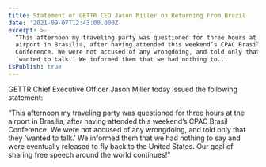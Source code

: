 ```yaml
---
title: Statement of GETTR CEO Jason Miller on Returning From Brazil
date: '2021-09-07T12:43:00.000Z'
excerpt: >-
  “This afternoon my traveling party was questioned for three hours at the
  airport in Brasilia, after having attended this weekend’s CPAC Brasil
  Conference. We were not accused of any wrongdoing, and told only that they
  ‘wanted to talk.’ We informed them that we had nothing to...
isPublish: true
---
```


GETTR Chief Executive Officer Jason Miller today issued the following statement:

“This afternoon my traveling party was questioned for three hours at the airport in Brasilia, after having attended this weekend’s CPAC Brasil Conference. We were not accused of any wrongdoing, and told only that they ‘wanted to talk.’ We informed them that we had nothing to say and were eventually released to fly back to the United States. Our goal of sharing free speech around the world continues!”
